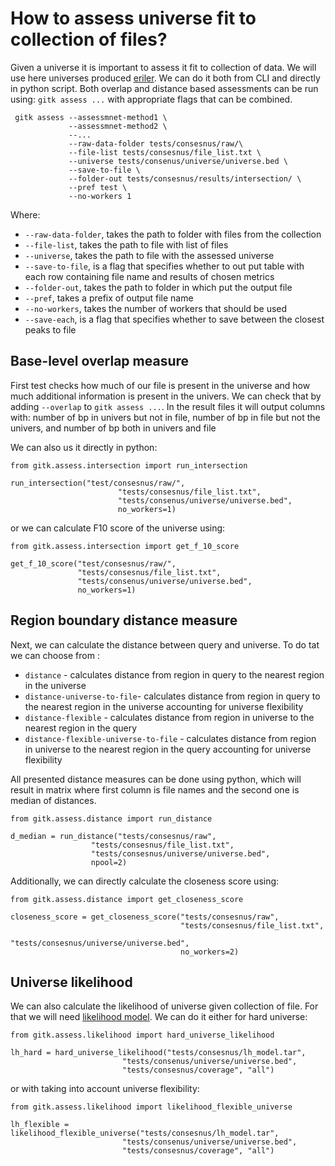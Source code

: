 # How to assess universe fit to collection of files?
Given a universe it is important to assess it fit to collection of data. 
We will use here universes produced [eriler](consensus-peaks.md). We can do it both from CLI and directly in python script. Both overlap and distance based assessments can be run using: ```gitk assess ...``` with appropriate flags that can be combined.

```
 gitk assess --assessmnet-method1 \
             --assessmnet-method2 \
             --...
             --raw-data-folder tests/consesnus/raw/\
             --file-list tests/consesnus/file_list.txt \
             --universe tests/consenus/universe/universe.bed \
             --save-to-file \
             --folder-out tests/consesnus/results/intersection/ \
             --pref test \
             --no-workers 1
```
Where:

- ``--raw-data-folder``, takes the path to folder with files from the collection
- ``--file-list``, takes the path to file with list of files
- ``--universe``, takes the path to file with the assessed universe
- ``--save-to-file``,  is a flag that specifies whether to out put table with each row 
containing file name and results of chosen metrics
- ``--folder-out``, takes the path to folder in which put the output file
- ``--pref``, takes a prefix of output file name
- ``--no-workers``, takes the number of workers that should be used
- ``--save-each``, is a flag that specifies whether to save between the closest peaks to file

## Base-level  overlap measure
First test checks how much of our file is present in the universe and how much 
additional information is present in the univers. We can check that by adding ```--overlap``` to ```gitk assess ...```. In the result files it will output columns with: number of bp in univers but not in file, number of bp in file but not the univers, and number of bp both in univers and file

We can also us it directly in python:

```
from gitk.assess.intersection import run_intersection

run_intersection("test/consesnus/raw/",
                        "tests/consesnus/file_list.txt",
                        "tests/consenus/universe/universe.bed",
                        no_workers=1)
```
or we can calculate F10 score of the universe using:

```
from gitk.assess.intersection import get_f_10_score

get_f_10_score("test/consesnus/raw/",
               "tests/consesnus/file_list.txt",
               "tests/consenus/universe/universe.bed",
               no_workers=1)
```

## Region boundary distance measure
Next, we can calculate the distance between query and universe. To do tat we can choose from :
 - ```distance``` - calculates distance from region in query to the nearest region in the universe
 - ```distance-universe-to-file```- calculates distance from region in query to the nearest region in the universe accounting for universe flexibility
 - ```distance-flexible``` - calculates distance from region in universe to the nearest region in the query
 - ```distance-flexible-universe-to-file``` - calculates distance from region in universe to the nearest region in the query accounting for universe flexibility


All presented distance measures can be done using python, which will result in matrix where first column is file names and the second one is median of distances. 

```
from gitk.assess.distance import run_distance

d_median = run_distance("tests/consesnus/raw",
                  "tests/consesnus/file_list.txt",
                  "tests/consesnus/universe/universe.bed",
                  npool=2)
```
Additionally, we can directly calculate the closeness score using:

```
from gitk.assess.distance import get_closeness_score

closeness_score = get_closeness_score("tests/consesnus/raw",
                                      "tests/consesnus/file_list.txt",
                                      "tests/consesnus/universe/universe.bed",
                                      no_workers=2)
```


## Universe likelihood

We can also calculate the likelihood of universe given collection of file. For that we
will need [likelihood model](consensus-peaks.md#making-likelihood-model-). We can do it
either for hard universe:

```
from gitk.assess.likelihood import hard_universe_likelihood

lh_hard = hard_universe_likelihood("tests/consesnus/lh_model.tar",
                         "tests/consenus/universe/universe.bed",
                         "tests/consesnus/coverage", "all")
```

or with taking into account universe flexibility:

```
from gitk.assess.likelihood import likelihood_flexible_universe

lh_flexible = likelihood_flexible_universe("tests/consesnus/lh_model.tar",
                         "tests/consenus/universe/universe.bed",
                         "tests/consesnus/coverage", "all")
```